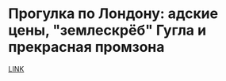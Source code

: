 # Прогулка по Лондону: адские цены, "землескрёб" Гугла и прекрасная промзона



[LINK](https://varlamov.ru/3436480.html)